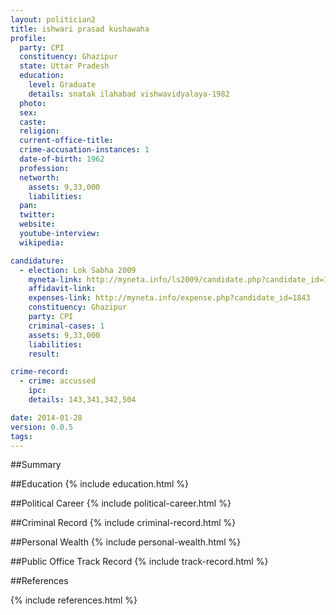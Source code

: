 ```yaml
---
layout: politician2
title: ishwari prasad kushawaha
profile: 
  party: CPI
  constituency: Ghazipur
  state: Uttar Pradesh
  education: 
    level: Graduate
    details: snatak ilahabad vishwavidyalaya-1982
  photo: 
  sex: 
  caste: 
  religion: 
  current-office-title: 
  crime-accusation-instances: 1
  date-of-birth: 1962
  profession: 
  networth: 
    assets: 9,33,000
    liabilities: 
  pan: 
  twitter: 
  website: 
  youtube-interview: 
  wikipedia: 

candidature: 
  - election: Lok Sabha 2009
    myneta-link: http://myneta.info/ls2009/candidate.php?candidate_id=1843
    affidavit-link: 
    expenses-link: http://myneta.info/expense.php?candidate_id=1843
    constituency: Ghazipur 
    party: CPI
    criminal-cases: 1
    assets: 9,33,000
    liabilities: 
    result:  

crime-record: 
  - crime: accussed
    ipc: 
    details: 143,341,342,504 

date: 2014-01-28
version: 0.0.5
tags: 
---
```

##Summary


##Education
{% include education.html %}


##Political Career
{% include political-career.html %}


##Criminal Record
{% include criminal-record.html %}


##Personal Wealth
{% include personal-wealth.html %}


##Public Office Track Record
{% include track-record.html %}


##References


{% include references.html %}